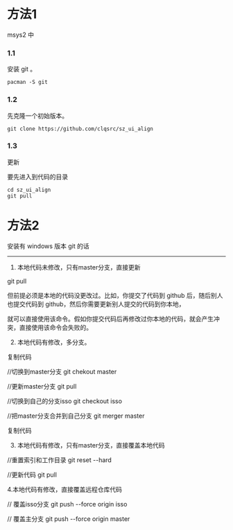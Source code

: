 

# 方法1

msys2 中

### 1.1

安装 git 。

```
pacman -S git
```

### 1.2

先克隆一个初始版本。

```
git clone https://github.com/clqsrc/sz_ui_align
```

### 1.3

更新

要先进入到代码的目录

```
cd sz_ui_align
git pull
```

# 方法2

安装有 windows 版本 git 的话


--------------------------------------------------------


1. 本地代码未修改，只有master分支，直接更新

git pull

但前提必须是本地的代码没更改过。比如，你提交了代码到 github 后，随后别人也提交代码到 github，然后你需要更新别人提交的代码到你本地，

就可以直接使用该命令。假如你提交代码后再修改过你本地的代码，就会产生冲突，直接使用该命令会失败的。

2. 本地代码有修改，多分支。

复制代码

//切换到master分支
git chekout master

//更新master分支
git pull

//切换到自己的分支isso
git checkout isso

//把master分支合并到自己分支
git merger master

复制代码

3. 本地代码有修改，只有master分支，直接覆盖本地代码

//重置索引和工作目录
git reset --hard

//更新代码
git pull

4.本地代码有修改，直接覆盖远程仓库代码

// 覆盖isso分支
git push --force origin isso

// 覆盖主分支
git push --force origin master


